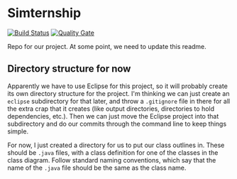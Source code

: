 # Simternship
[![Build Status](https://travis-ci.org/MadeWithPaper/Simternship.png?branch=master)](https://travis-ci.org/MadeWithPaper/Simternship)
[![Quality Gate](https://sonarcloud.io/api/project_badges/measure?project=Simternship&metric=alert_status)](https://sonarcloud.io/dashboard?id=Simternship)

Repo for our project. At some point, we need to update this readme.

## Directory structure for now

Apparently we have to use Eclipse for this project, so it will probably create its own directory structure for the project. I'm thinking we can just create an `eclipse` subdirectory for that later, and throw a `.gitignore` file in there for all the extra crap that it creates (like output directories, directories to hold dependencies, etc.). Then we can just move the Eclipse project into that subdirectory and do our commits through the command line to keep things simple.

For now, I just created a directory for us to put our class outlines in. These should be `.java` files, with a class definition for one of the classes in the class diagram. Follow standard naming conventions, which say that the name of the `.java` file should be the same as the class name.
